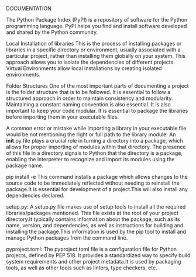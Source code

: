 DOCUMENTATION


The Python Package Index (PyPI) is a repository of software for the Python programming language. PyPI helps you find and install software developed and shared by the Python community.

Local Installation of libraries
This is the process of installing packages or libraries in a specific directory or environment, usually associated with a particular project, rather than installing them globally on your system. This approach allows you to isolate the dependencies of different projects. Virtual Environments allow local installations by creating isolated environments.

Folder Structures
One of the most important parts of documenting a project is the folder structure that is to be followed. It is essential to follow a structured approach in order to maintain consistency and modularity. Maintaining a constant naming convention is also essential. It is also important to keep your code modular. It is essential to package the libraries before importing them in your executable files.


A common error or mistake while importing a library in your executable file would be not mentioning the right or full path to the library module. An __init__.py file plays a crucial role in turning a directory into a package, which allows for proper importing of modules within that directory. The presence of this file in a directory signals to Python that the directory is a package, enabling the interpreter to recognize and import its modules using the package name.

pip install -e
This command installs a package which allows changes to the source code to be immediately reflected without needing to reinstall the package.It is essential for development of a project.This will also install any dependencies declared.

setup.py:
A setup.py file makes use of setup tools to install all the required libraries/packages mentioned. This file exists at the root of your project directory.It typically contains information about the package, such as its name, version, and dependencies, as well as instructions for building and installing the package.This information is used by the pip tool to install and manage Python packages from the command line.

pyproject.toml:
The pyproject.toml file is a configuration file for Python projects, defined by PEP 518. It provides a standardized way to specify build system requirements and other project metadata.It is used by packaging tools, as well as other tools such as linters, type checkers, etc. 
